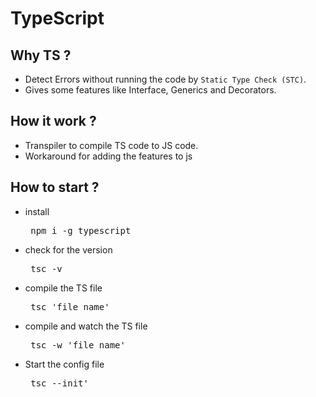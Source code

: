 # TypeScript

## Why TS ?

- Detect Errors without running the code by `Static Type Check (STC)`.
- Gives some features like Interface, Generics and Decorators.

## How it work ?

- Transpiler to compile TS code to JS code.
- Workaround for adding the features to js 

## How to start ?

- install <pre> npm i -g typescript </pre>
- check for the version <pre> tsc -v </pre>
- compile the TS file <pre> tsc 'file name' </pre>
- compile and watch the TS file <pre> tsc -w 'file name' </pre>
- Start the config file <pre> tsc --init' </pre>